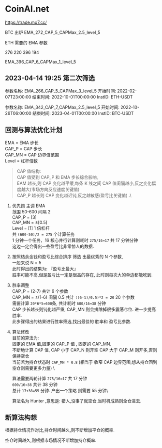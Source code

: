 # CoinAI.net

https://trade.mo7.cc/

BTC 出炉
EMA_272_CAP_5_CAPMax_2.5_level_5

ETH 需要的 EMA 参数

276 220 396 194

EMA_396_CAP_6_CAPMax_1_level_5

## 2023-04-14 19:25 第二次筛选

参数名称: EMA_266_CAP_5_CAPMax_3_level_5
开始时间: 2022-02-07T23:00:00
结束时间: 2022-10-01T00:00:00
InstID: ETH-USDT

参数名称: EMA_342_CAP_7_CAPMax_2.5_level_5
开始时间: 2022-10-26T06:00:00
结束时间: 2023-04-01T00:00:00
InstID: BTC-USDT

## 回测与算法优化计划

EMA = EMA 步长 \
CAP_P = CAP 步长 \
CAP_MN = CAP 边界值范围 \
Level = 杠杆倍数

> CAP 值结构:\
> CAP 值受到 CAP_P 和 EMA 步长综合影响,\
> EAM 越长,则 CAP 变化越平缓,每条 K 线之间 CAP 值间隔越小,反之变化幅度越大(市场方向反应速度关键值) \
> CAP_P 越长则 CAP 变化越迟钝,反之越敏感(盈亏比关键值) .\

1. 优先跑 主调 EMA \
   范围 50-600 间隔 2 \
   CAP_P = [3] \
   CAP_MN = ±[0.5] \
   Level = [1] 1 倍杠杆 \
   共 `(600-50)/2 = 275` 个计算任务 \
   1 分钟一个任务，16 核心并行计算则耗时 `275/16≈17` 共 17 分钟分钟 \
   这边一定会得出一些盈亏比非常惊人的数据.

2. 按照结余金钱和盈亏比综合排序 筛选 出最优秀的 N 个参数, \
   一般来说 N = 5 \
   此时得出的结果为: 『盈亏比最大』 \
   胜率可能不高,但是盈亏比一定是很高的存在, 此时则每次大的单边都能吃到.

3. 胜率调整 \
   CAP_P = (2-7) 共计 6 个参数 \
   CAP_MN = ±(1-6) 间隔 0.5 共计 `((6-1)/0.5)*2 = 20` 20 个参数 \
   需要计算 `20*6*5=600`条, 共计耗时 `600/16≈38` 分钟 \
    CAP 步长越长则钝化越严重, CAP_MN 则会排除掉很多震荡仓位. 进一步提高胜率. \
    此步骤得出的结果进行胜率筛选,找出最佳的 胜率和 盈亏比参数.

4. 算法修改 \
   目前的算法为: \
   固定的 EMA 值,固定的 CAP_P 值 , 固定的 CAP_MN.\
   不断地计算 CAP 值, CAP 小于 CAP_N 则开空 CAP 大于 CAP_M 则开多,否则保持空仓 \
   当前若为持仓状态时 `CAP_MN * 0.8` (相当于 收窄 CAP 边界范围,想从持仓回到空仓则需要更多力量) \

   算法需要两轮计算
   `275/16≈17` 共 17 分钟 \
   `600/16≈38` 共计 38 分钟\
   总计 `17+38=55` 分钟. 产出一个策略 则需要 55 分钟\

   算法名为 Hunter ,意思是: 猎人,没事了就空仓,当时机成熟则全仓进去.

## 新算法构想

根据持仓情况作对比,持仓时间越久,则不断增加平仓的概率.

空仓时间越久,则根据市场情况不断增加持仓概率.
